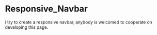 # Responsive_Navbar
 i try to create a responsive navbar, anybody is welcomed to cooperate on developing this page.
